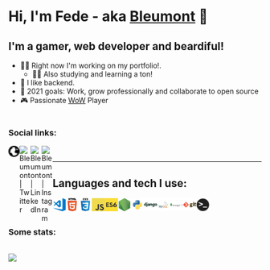 # Hi, I'm Fede - aka [Bleumont][website] 👋

## I'm a gamer, web developer and beardiful!

- 👷‍♂️ Right now I'm working on my portfolio!.
  - 👨‍💻 Also studying and learning a ton!
- 🐙 I like backend.
- 🥅 2021 goals: Work, grow professionally and collaborate to open source
- 🎮 Passionate [WoW] Player
  <br/><br/>

### Social links:

[<img align="left" alt="Bleumont | Web" width="22px" src="https://raw.githubusercontent.com/iconic/open-iconic/master/svg/globe.svg" />][website] [<img align="left" alt="Bleumont | Twitter" width="22px" src="https://cdn.jsdelivr.net/npm/simple-icons@v3/icons/twitter.svg" />][twitter] [<img align="left" alt="Bleumont | LinkedIn" width="22px" src="https://cdn.jsdelivr.net/npm/simple-icons@v3/icons/linkedin.svg" />][linkedin] [<img align="left" alt="Bleumont | Instagram" width="22px" src="https://cdn.jsdelivr.net/npm/simple-icons@v3/icons/instagram.svg" />][instagram]

<br/>

---

## Languages and tech I use:

<img align="left" alt="Visual Studio Code" width="26px" src="https://raw.githubusercontent.com/github/explore/80688e429a7d4ef2fca1e82350fe8e3517d3494d/topics/visual-studio-code/visual-studio-code.png" />
<img align="left" alt="HTML5" width="26px" src="https://raw.githubusercontent.com/github/explore/80688e429a7d4ef2fca1e82350fe8e3517d3494d/topics/html/html.png" />
<img align="left" alt="CSS3" width="26px" src="https://raw.githubusercontent.com/github/explore/80688e429a7d4ef2fca1e82350fe8e3517d3494d/topics/css/css.png" />
<img align="left" alt="JavaScript" width="26px" src="https://raw.githubusercontent.com/github/explore/80688e429a7d4ef2fca1e82350fe8e3517d3494d/topics/javascript/javascript.png" />
<img align="left" alt="ES6" width="26px" src="https://raw.githubusercontent.com/github/explore/80688e429a7d4ef2fca1e82350fe8e3517d3494d/topics/es6/es6.png" />
<img align="left" alt="Node.js" width="26px" src="https://raw.githubusercontent.com/github/explore/80688e429a7d4ef2fca1e82350fe8e3517d3494d/topics/nodejs/nodejs.png" />
<img align="left" alt="Python" width="26px" src="https://raw.githubusercontent.com/github/explore/80688e429a7d4ef2fca1e82350fe8e3517d3494d/topics/python/python.png" />
<img align="left" alt="Django" width="26px" src="https://raw.githubusercontent.com/github/explore/80688e429a7d4ef2fca1e82350fe8e3517d3494d/topics/django/django.png" />
<img align="left" alt="MySQL" width="26px" src="https://raw.githubusercontent.com/github/explore/80688e429a7d4ef2fca1e82350fe8e3517d3494d/topics/mysql/mysql.png" />
<img align="left" alt="MongoDB" width="26px" src="https://raw.githubusercontent.com/github/explore/80688e429a7d4ef2fca1e82350fe8e3517d3494d/topics/mongodb/mongodb.png" />
<img align="left" alt="Git" width="26px" src="https://raw.githubusercontent.com/github/explore/80688e429a7d4ef2fca1e82350fe8e3517d3494d/topics/git/git.png" />
<img align="left" alt="Terminal" width="26px" src="https://raw.githubusercontent.com/github/explore/80688e429a7d4ef2fca1e82350fe8e3517d3494d/topics/terminal/terminal.png" />

<br />
<br />

### Some stats:

<br/>

<img src="https://github-readme-stats.vercel.app/api/top-langs/?username=bleumont&exclude_repo=github-readme-stats,bleumont.github.io"/>

[website]: https://bleumont.github.io/
[twitter]: https://twitter.com/fedecanete_dev
[instagram]: https://instagram.com/fedecanete.dev
[linkedin]: https://linkedin.com/in/bleumont
[wow]: https://worldofwarcraft.com/es-mx/character/us/quelthalas/deathrattle
